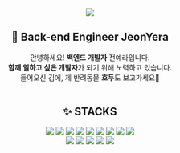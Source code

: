 <div align="center">
 <img src="https://drive.google.com/uc?export=view&id=1GrqtnoNXjUI_bSkW-V4nTyE7AC7L1NaF">
 <h2>👀 Back-end Engineer JeonYera</h2>
  
 안녕하세요! <strong>백엔드 개발자</strong> 전예라입니다.
 <br/><strong>함께 일하고 싶은 개발자</strong>가 되기 위해 노력하고 있습니다. 
 <br/>들어오신 김에, 제 반려동물 <strong>호두</strong>도 보고가세요🐶
 <br/>
 <br/>
  <h2>✨ <strong>STACKS</strong></h2>
  <img src="https://img.shields.io/badge/Java-1E8CBE?style=flat-square&logoColor=white"/> 
  <img src="https://img.shields.io/badge/Springboot-6DB33F?style=flat-square&logo=springboot&logoColor=white"/> 
  <img src="https://img.shields.io/badge/Jsp-007054?style=flat-square&logoColor=white"/> 
  <img src="https://img.shields.io/badge/MySQL-4479A1?style=flat-square&logo=mysql&logoColor=white"/> 
  <img src="https://img.shields.io/badge/Oracle-F80000?style=flat-square&logo=oracle&logoColor=white"/> 
  <img src="https://img.shields.io/badge/JavaScript-F7DF1E?style=flat-square&logo=javascript&logoColor=white"/> 
  <img src="https://img.shields.io/badge/HTML5-E34F26?style=flat-square&logo=html5&logoColor=white"/> 
  <img src="https://img.shields.io/badge/CSS3-1572B6?style=flat-square&logo=css3&logoColor=white"/> 
  <img src="https://img.shields.io/badge/Jquery-0769AD?style=flat-square&logo=jquery&logoColor=white"/>
  <br/>
  <img src="https://img.shields.io/badge/Amazonaws-232F3E?style=flat-square&logo=amazonaws&logoColor=white"/>
  <img src="https://img.shields.io/badge/Docker-2496ED?style=flat-square&logo=docker&logoColor=white"/>
  <img src="https://img.shields.io/badge/Apachetomcat-F8DC75?style=flat-square&logo=apachetomcat&logoColor=white"/>
  <img src="https://img.shields.io/badge/Github-181717?style=flat-square&logo=github&logoColor=white"/>
  <img src="https://img.shields.io/badge/Git-F05032?style=flat-square&logo=git&logoColor=white"/>
</div>
